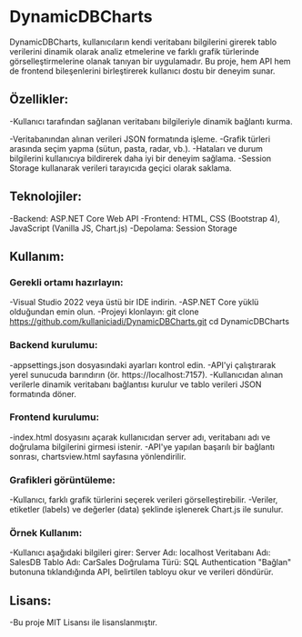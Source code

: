 # DynamicDBCharts

DynamicDBCharts, kullanıcıların kendi veritabanı bilgilerini girerek tablo verilerini dinamik olarak analiz etmelerine ve farklı grafik türlerinde görselleştirmelerine olanak tanıyan bir uygulamadır. Bu proje, hem API hem de frontend bileşenlerini birleştirerek kullanıcı dostu bir deneyim sunar.

## Özellikler:

-Kullanıcı tarafından sağlanan veritabanı bilgileriyle dinamik bağlantı kurma.

-Veritabanından alınan verileri JSON formatında işleme.
-Grafik türleri arasında seçim yapma (sütun, pasta, radar, vb.).
-Hataları ve durum bilgilerini kullanıcıya bildirerek daha iyi bir deneyim sağlama.
-Session Storage kullanarak verileri tarayıcıda geçici olarak saklama.

## Teknolojiler:

-Backend: ASP.NET Core Web API
-Frontend: HTML, CSS (Bootstrap 4), JavaScript (Vanilla JS, Chart.js)
-Depolama: Session Storage

## Kullanım:

### Gerekli ortamı hazırlayın:
-Visual Studio 2022 veya üstü bir IDE indirin.
-ASP.NET Core yüklü olduğundan emin olun.
-Projeyi klonlayın:
git clone https://github.com/kullaniciadi/DynamicDBCharts.git
cd DynamicDBCharts

### Backend kurulumu:
-appsettings.json dosyasındaki ayarları kontrol edin.
-API'yi çalıştırarak yerel sunucuda barındırın (ör. https://localhost:7157).
-Kullanıcıdan alınan verilerle dinamik veritabanı bağlantısı kurulur ve tablo verileri JSON formatında döner.

### Frontend kurulumu:
-index.html dosyasını açarak kullanıcıdan server adı, veritabanı adı ve doğrulama bilgilerini girmesi istenir.
-API'ye yapılan başarılı bir bağlantı sonrası, chartsview.html sayfasına yönlendirilir.

### Grafikleri görüntüleme:
-Kullanıcı, farklı grafik türlerini seçerek verileri görselleştirebilir.
-Veriler, etiketler (labels) ve değerler (data) şeklinde işlenerek Chart.js ile sunulur.

### Örnek Kullanım:
-Kullanıcı aşağıdaki bilgileri girer:
Server Adı: localhost
Veritabanı Adı: SalesDB
Tablo Adı: CarSales
Doğrulama Türü: SQL Authentication
"Bağlan" butonuna tıklandığında API, belirtilen tabloyu okur ve verileri döndürür.

## Lisans:
-Bu proje MIT Lisansı ile lisanslanmıştır.
